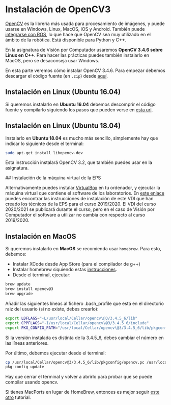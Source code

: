 # Instalación de OpenCV3

[OpenCV](http://opencv.org) es la librería más usada para procesamiento de imágenes, y puede usarse en Windows, Linux, MacOS, iOS y Android. También puede [integrarse con ROS](http://wiki.ros.org/vision_opencv), lo que hace que OpenCV sea muy utilizado en el ámbito de la robótica. Está disponible para Python y C++.

En la asignatura de Visión por Computador usaremos **OpenCV 3.4.6 sobre Linux en C++**. Para hacer las prácticas puedes también instalarlo en MacOS, pero se desaconseja usar Windows.

En esta parte veremos cómo instalar OpenCV 3.4.6. Para empezar debemos descargar el código fuente (en `.zip`) desde [aquí](https://github.com/opencv/opencv/releases/tag/3.4.6).

## Instalación en Linux (Ubuntu 16.04)

Si queremos instalarlo en **Ubuntu 16.04** debemos descomprir el código fuente y compilarlo siguiendo los pasos que pueden verse en [esta url](http://www.codebind.com/cpp-tutorial/install-opencv-ubuntu-cpp/).

## Instalación en Linux (Ubuntu 18.04)

Instalarlo en **Ubuntu 18.04** es mucho más sencillo, simplemente hay que indicar lo siguiente desde el terminal:

```bash
sudo apt-get install libopencv-dev
```

Esta instrucción instalará OpenCV 3.2, que también puedes usar en la asignatura.

<!---
1. Instalar los paquetes de los que depende OpenCV3:
```bash
sudo apt-get install build-essential
sudo apt-get install cmake git libgtk2.0-dev pkg-config libavcodec-dev libavformat-dev libswscale-dev
sudo apt-get install libtbb2 libtbb-dev libjpeg-dev libpng-dev libtiff-dev libjasper-dev libdc1394-22-dev
sudo apt-get install libqt4-dev-bin libqt4-help libqt4-scripttools libqt4-test qt4-qmake libqt4-dev libqt4-opengl-dev
```
2. Preparar la compilación de OpenCV3:
```bash
cd ~/opencv-3.4.3
mkdir release
cd release
cmake -D BUILD_TIFF=ON CMAKE_BUILD_TYPE=RELEASE -D CMAKE_INSTALL_PREFIX=/usr/local \
-D WITH_TBB=ON -D WITH_V4L=ON \
-D INSTALL_C_EXAMPLES=ON -D BUILD_EXAMPLES=ON \
-D OPENCV_EXTRA_MODULES_PATH=/opt/opencv_contrib/modules /opt/opencv/ \
-D WITH_QT=ON -D WITH_GTK=ON -D WITH_OPENGL=ON ..
```

3. Compilar OpenCV3. Desde el directorio `release` ejecutamos:
```bash
make -j2
sudo make install
```
4. Añadir esta línea al final del fichero `.profile` que ya existe en el directorio principal de tu usuario (está oculto, para verlo desde el terminal debes indicar `ls -l`). Para esto puedes usar cualquier editor de texto, como por ejemplo `gedit`:
```bash
export LD_LIBRARY_PATH=$LD_LIBRARY_PATH:/usr/local/opencv/lib
```
Por último cerramos la terminal y volvemos a abrirla para que los cambios de `.profile` sean efectivos.

-->

## Instalación de la máquina virtual de la EPS

Alternativamente puedes instalar [VirtualBox](https://www.virtualbox.org) en tu ordenador, y ejecutar la máquina virtual que contiene el software de los laboratorios.  En [este enlace](https://blogs.ua.es/labseps/2019/11/05/virtual-ubuntu-eps-2019-vdi/) puedes encontrar las instrucciones de instalación de este VDI que han creado los técnicos de la EPS para el curso 2019/2020. El VDI del curso 2020/2021 se publicará durante el curso, pero en el caso de Visión por Computador el software a utilizar no cambia con respecto al curso 2019/2020.

## Instalación en MacOS

Si queremos instalarlo en **MacOS** se recomienda usar `homebrew`. Para
esto, debemos:

* Instalar XCode desde App Store (para el compilador de g++)
* Instalar homebrew siquiendo estas [instrucciones](https://brew.sh).
* Desde el terminal, ejecutar:

```bash
brew update
brew install opencv@3
brew upgrade
```

Añadir las siguientes líneas al fichero .bash_profile que está en el
directorio raiz del usuario (si no existe, debes crearlo):

```bash
export LDFLAGS="-L/usr/local/Cellar/opencv\@3/3.4.5_6/lib"
export CPPFLAGS="-I/usr/local/Cellar/opencv\@3/3.4.5_6/include"
export PKG_CONFIG_PATH="/usr/local/Cellar/opencv\@3/3.4.5_6/lib/pkgconfig"
```

Si la versión instalada es distinta de la 3.4.5_6, debes cambiar el número en las
líneas anteriores.

Por último, debemos ejecutar desde el terminal:

```bash
cp /usr/local/Cellar/opencv@3/3.4.5_6/lib/pkgconfig/opencv.pc /usr/local/lib/pkgconfig/
pkg-config update
```

Hay que cerrar el terminal y volver a abrirlo para probar que se puede compilar
usando opencv.
 
Si tienes MacPorts en lugar de HomeBrew, entonces es mejor seguir [este otro](http://tilomitra.com/opencv-on-mac-osx/) tutorial.
